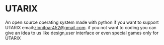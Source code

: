 # UTARIX
An open source operating system made with python if you want to support UTARIX email:zionitoar452@gmail.com. if you not want to coding you can give an idea to us like design,user interface or even special games only for UTARIX
